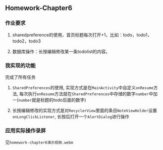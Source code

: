 ## Homework-Chapter6

### 作业要求

1. sharedpreference的使用，首页标题每次打开+1，比如：todo，todo1，todo2，todo3

2. 数据库操作：长按编辑修改某一条todolist的内容。

### 我实现的功能

完成了所有任务

1. `SharedPreferences`的使用, 实现方式是在`MainActivity`中自定义`onResume`方法, 每次执行`onResume`方法就在`SharedPreferences`中存储的数字`number`中加一(`number`就是标题的todo后面的数字)

2. 长按编辑修改的实现方式是对`RecyclerView`里面的条目`NoteViewHolder`设置`onLongClickListener`, 长按后打开一个`AlertDialog`进行操作

### 应用实际操作录屏

见`homework-chapter6演示视频.webm`